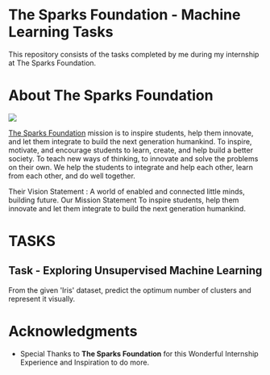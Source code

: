 # The Sparks Foundation - Machine Learning Tasks

This repository consists of the tasks completed by me during my internship at The Sparks Foundation.

# About The Sparks Foundation

<img src="https://github.com/uzairqazi870/Internship/Sparks Foundations/Data Science and Business Analytics/sparks.png">

[The Sparks Foundation](https://thesparksfoundationsingapore.org/) mission is to inspire students, help them innovate, and let them integrate to build the next generation humankind. To inspire, motivate, and encourage students to learn, create, and help build a better society. To teach new ways of thinking, to innovate and solve the problems on their own. We help the students to integrate and help each other, learn from each other, and do well together.

Their Vision Statement : A world of enabled and connected little minds, building future. Our Mission Statement To inspire students, help them innovate and let them integrate to build the next generation humankind.

# TASKS

## Task - Exploring Unsupervised Machine Learning

 From the given 'Iris' dataset, predict the optimum number of clusters and represent it visually.



# Acknowledgments

* Special Thanks to **The Sparks Foundation** for this Wonderful Internship Experience and Inspiration to do more.

